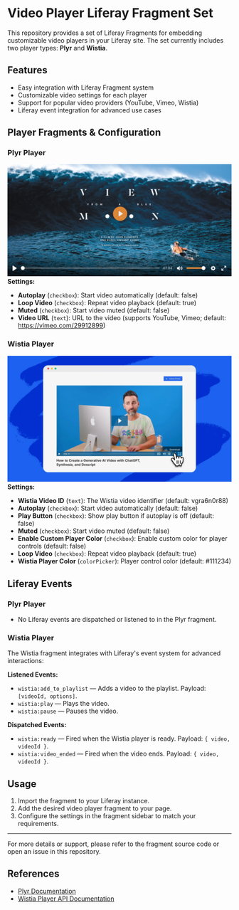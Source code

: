 # Video Player Liferay Fragment Set

This repository provides a set of Liferay Fragments for embedding customizable video players in your Liferay site. The set currently includes two player types: **Plyr** and **Wistia**.

## Features
- Easy integration with Liferay Fragment system
- Customizable video settings for each player
- Support for popular video providers (YouTube, Vimeo, Wistia)
- Liferay event integration for advanced use cases

## Player Fragments & Configuration

### Plyr Player
![Plyr Thumbnail](video-player-fragments-set/video-player/plyr/thumbnail.jpeg)
**Settings:**
- **Autoplay** (`checkbox`): Start video automatically (default: false)
- **Loop Video** (`checkbox`): Repeat video playback (default: true)
- **Muted** (`checkbox`): Start video muted (default: false)
- **Video URL** (`text`): URL to the video (supports YouTube, Vimeo; default: https://vimeo.com/29912899)

### Wistia Player
![Wistia Thumbnail](video-player-fragments-set/video-player/wistia/thumbnail.jpeg)
**Settings:**
- **Wistia Video ID** (`text`): The Wistia video identifier (default: vgra6n0r88)
- **Autoplay** (`checkbox`): Start video automatically (default: false)
- **Play Button** (`checkbox`): Show play button if autoplay is off (default: false)
- **Muted** (`checkbox`): Start video muted (default: false)
- **Enable Custom Player Color** (`checkbox`): Enable custom color for player controls (default: false)
- **Loop Video** (`checkbox`): Repeat video playback (default: true)
- **Wistia Player Color** (`colorPicker`): Player control color (default: #111234)

## Liferay Events

### Plyr Player
- No Liferay events are dispatched or listened to in the Plyr fragment.

### Wistia Player
The Wistia fragment integrates with Liferay's event system for advanced interactions:

**Listened Events:**
- `wistia:add_to_playlist` — Adds a video to the playlist. Payload: `[videoId, options]`.
- `wistia:play` — Plays the video.
- `wistia:pause` — Pauses the video.

**Dispatched Events:**
- `wistia:ready` — Fired when the Wistia player is ready. Payload: `{ video, videoId }`.
- `wistia:video_ended` — Fired when the video ends. Payload: `{ video, videoId }`.

## Usage
1. Import the fragment to your Liferay instance.
2. Add the desired video player fragment to your page.
3. Configure the settings in the fragment sidebar to match your requirements.

---
For more details or support, please refer to the fragment source code or open an issue in this repository.

## References
- [Plyr Documentation](https://github.com/sampotts/plyr)
- [Wistia Player API Documentation](https://wistia.com/support/developers/player-api)